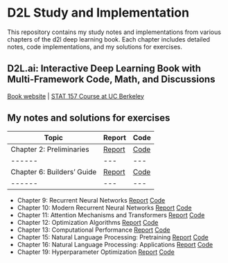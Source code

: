 # D2L Study and Implementation
This repository contains my study notes and implementations from various chapters of the d2l deep learning book. Each chapter includes detailed notes, code implementations, and my solutions for exercises.

## D2L.ai: Interactive Deep Learning Book with Multi-Framework Code, Math, and Discussions

[Book website](https://d2l.ai/) | [STAT 157 Course at UC Berkeley](http://courses.d2l.ai/berkeley-stat-157/index.html)

## My notes and solutions for exercises
| Topic | Report | Code |
|------|---|---|
| Chapter 2: Preliminaries | [Report](https://docs.google.com/document/d/1sfllfKdj0XYNL1Js62bJXMs77_9QdlJYQZ79LlsuOVQ/edit?usp=sharing) | [Code](https://github.com/so-hyunn/d2l/blob/master/MyCode/Chapter-2-Preliminaries.ipynb) |  
|------|---|---|
| Chapter 6: Builders’ Guide | [Report](https://docs.google.com/document/d/12A-ACYe1Phnm4SB601Ykhm3zycRtigaDBEFzH1eMZoU/edit?usp=sharing) | [Code](https://github.com/so-hyunn/d2l/blob/master/MyCode/Chapter-6-Builders%E2%80%99%20Guide.ipynb)|
|------|---|---|
- Chapter 9: Recurrent Neural Networks [Report](https://docs.google.com/document/d/1uT6UscAMv2tZQdiNlJ__iX4Z9OJgqJ5nY4u2Q1ZH-vg/edit?usp=sharing) [Code](https://github.com/so-hyunn/d2l/blob/master/MyCode/Chapter-9-Recurrent%20Neural%20Networks.ipynb)
- Chapter 10: Modern Recurrent Neural Networks [Report](https://docs.google.com/document/d/1m5tT4kAUN8SzaiFSWF59pJsv7vT5azCpaojESiRvUU8/edit?usp=sharing) [Code](https://github.com/so-hyunn/d2l/blob/master/MyCode/Chapter-10-Modern%20Recurrent%20Neural%20Networks.ipynb)
- Chapter 11: Attention Mechanisms and Transformers [Report](https://docs.google.com/document/d/1h3Xph0BZlUPufOgAi7N3eEjFHBJtIHN_r3zkZyNAUDY/edit?usp=sharing) [Code](https://github.com/so-hyunn/d2l/blob/master/MyCode/Chapter-11-Attention-Transformers.ipynb)
- Chapter 12: Optimization Algorithms [Report](https://docs.google.com/document/d/1YCSJ59qTrB1FAy8T6gWTCgdKA7eTIS_EZE0XA2X571w/edit?usp=sharing) [Code](https://github.com/so-hyunn/d2l/blob/master/MyCode/Chapter-12-Optimization-DeepLearning.ipynb)
- Chapter 13: Computational Performance [Report](https://docs.google.com/document/d/1Jbj_4daWTRnuKYtk5g16BsE8PrBa4LHKz51TCLPmL6c/edit?usp=sharing) [Code](https://github.com/so-hyunn/d2l/blob/master/MyCode/Chapter-13-Computational%20Performance.ipynb)
- Chapter 15: Natural Language Processing: Pretraining [Report](https://docs.google.com/document/d/17kx2YVNal-i8ma_PykDGYO3teO7I1tp2z-YuLvNKrI4/edit?usp=sharing) [Code](https://github.com/so-hyunn/d2l/blob/master/MyCode/Chapter-15-NLP-pretraining.ipynb)
- Chapter 16: Natural Language Processing: Applications [Report](https://docs.google.com/document/d/1_f2tSdH1vjvWoInNVRBvrhkk8XJOOfSms0ETR_m3PXQ/edit?usp=sharing) [Code](https://github.com/so-hyunn/d2l/blob/master/MyCode/Chapter-16-NLP-applicaiton.ipynb)
- Chapter 19: Hyperparameter Optimization [Report](https://docs.google.com/document/d/1Ht99Cu54KJvd6dPeu7oN4VbWmMPrXuijNM70Hr2gDoc/edit?usp=sharing) [Code](https://github.com/so-hyunn/d2l/blob/master/MyCode/Chapter-19-Hyperparameter-Optimization.ipynb)
